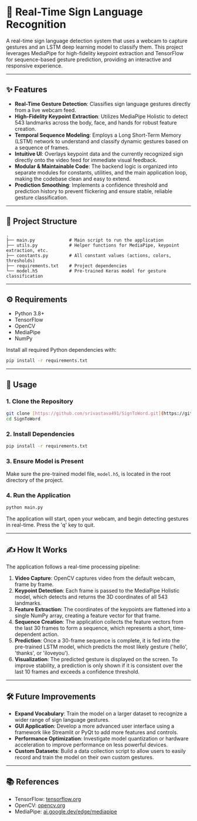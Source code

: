 # 🤟 Real-Time Sign Language Recognition

A real-time sign language detection system that uses a webcam to capture gestures and an LSTM deep learning model to classify them. This project leverages MediaPipe for high-fidelity keypoint extraction and TensorFlow for sequence-based gesture prediction, providing an interactive and responsive experience.

---

## ✨ Features

-   **Real-Time Gesture Detection**: Classifies sign language gestures directly from a live webcam feed.
-   **High-Fidelity Keypoint Extraction**: Utilizes MediaPipe Holistic to detect 543 landmarks across the body, face, and hands for robust feature creation.
-   **Temporal Sequence Modeling**: Employs a Long Short-Term Memory (LSTM) network to understand and classify dynamic gestures based on a sequence of frames.
-   **Intuitive UI**: Overlays keypoint data and the currently recognized sign directly onto the video feed for immediate visual feedback.
-   **Modular & Maintainable Code**: The backend logic is organized into separate modules for constants, utilities, and the main application loop, making the codebase clean and easy to extend.
-   **Prediction Smoothing**: Implements a confidence threshold and prediction history to prevent flickering and ensure stable, reliable gesture classification.

---

## 📁 Project Structure

```
.
├── main.py             # Main script to run the application
├── utils.py            # Helper functions for MediaPipe, keypoint extraction, etc.
├── constants.py        # All constant values (actions, colors, thresholds)
├── requirements.txt    # Project dependencies
└── model.h5            # Pre-trained Keras model for gesture classification
```

---

## ⚙️ Requirements

-   Python 3.8+
-   TensorFlow
-   OpenCV
-   MediaPipe
-   NumPy

Install all required Python dependencies with:

```bash
pip install -r requirements.txt
```

---

## 🚀 Usage

### 1. Clone the Repository

```bash
git clone [https://github.com/srivastava491/SignToWord.git](https://github.com/srivastava491/SignToWord.git)
cd SignToWord
```

### 2. Install Dependencies

```bash
pip install -r requirements.txt
```

### 3. Ensure Model is Present

Make sure the pre-trained model file, `model.h5`, is located in the root directory of the project.

### 4. Run the Application

```bash
python main.py
```

The application will start, open your webcam, and begin detecting gestures in real-time. Press the 'q' key to quit.

---

## ✍️ How It Works

The application follows a real-time processing pipeline:

1.  **Video Capture**: OpenCV captures video from the default webcam, frame by frame.
2.  **Keypoint Detection**: Each frame is passed to the MediaPipe Holistic model, which detects and returns the 3D coordinates of all 543 landmarks.
3.  **Feature Extraction**: The coordinates of the keypoints are flattened into a single NumPy array, creating a feature vector for that frame.
4.  **Sequence Creation**: The application collects the feature vectors from the last 30 frames to form a sequence, which represents a short, time-dependent action.
5.  **Prediction**: Once a 30-frame sequence is complete, it is fed into the pre-trained LSTM model, which predicts the most likely gesture ('hello', 'thanks', or 'iloveyou').
6.  **Visualization**: The predicted gesture is displayed on the screen. To improve stability, a prediction is only shown if it is consistent over the last 10 frames and exceeds a confidence threshold.

---

## 🛠 Future Improvements

-   **Expand Vocabulary**: Train the model on a larger dataset to recognize a wider range of sign language gestures.
-   **GUI Application**: Develop a more advanced user interface using a framework like Streamlit or PyQt to add more features and controls.
-   **Performance Optimization**: Investigate model quantization or hardware acceleration to improve performance on less powerful devices.
-   **Custom Datasets**: Build a data collection script to allow users to easily record and train the model on their own custom gestures.

---

## 📚 References

-   TensorFlow: [tensorflow.org](https://tensorflow.org)
-   OpenCV: [opencv.org](https://opencv.org)
-   MediaPipe: [ai.google.dev/edge/mediapipe](https://ai.google.dev/edge/mediapipe)
